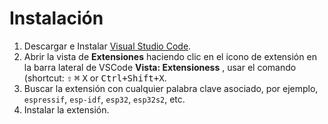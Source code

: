 # Instalación

1. Descargar e Instalar [Visual Studio Code](https://code.visualstudio.com/).
2. Abrir la vista de **Extensiones** haciendo clic en el icono de extensión en la barra lateral de VSCode **Vista: Extensioness** , usar el comando (shortcut: <kbd>⇧</kbd> <kbd>⌘</kbd> <kbd>X</kbd> or <kbd>Ctrl+Shift+X</kbd>.
3. Buscar la extensión con cualquier palabra clave asociado, por ejemplo, `espressif`, `esp-idf`, `esp32`, `esp32s2`, etc.
4. Instalar la extensión.
